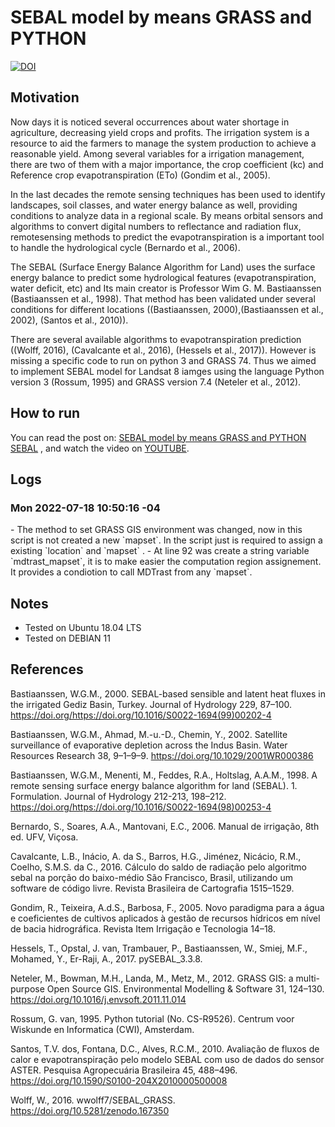<body>
<h1 id="sebal-model-by-means-grass-and-python">SEBAL model by means GRASS and PYTHON</h1>
<p><a href="https://doi.org/10.5281/zenodo.1303413"><img src="https://zenodo.org/badge/DOI/10.5281/zenodo.1303413.svg" alt="DOI" /></a></p>
<h2 id="motivation">Motivation</h2>
<p>Now days it is noticed several occurrences about water shortage in agriculture, decreasing yield crops and profits. The irrigation system is a resource to aid the farmers to manage the system production to achieve a reasonable yield. Among several variables for a irrigation management, there are two of them with a major importance, the crop coefficient (kc) and Reference crop evapotranspiration (ETo) <span class="citation">(Gondim et al., 2005)</span>.</p>
<p>In the last decades the remote sensing techniques has been used to identify landscapes, soil classes, and water energy balance as well, providing conditions to analyze data in a regional scale. By means orbital sensors and algorithms to convert digital numbers to reflectance and radiation flux, remotesensing methods to predict the evapotranspiration is a important tool to handle the hydrological cycle <span class="citation">(Bernardo et al., 2006)</span>.</p>
<p>The SEBAL (Surface Energy Balance Algorithm for Land) uses the surface energy balance to predict some hydrological features (evapotranspiration, water deficit, etc) and Its main creator is Professor Wim G. M. Bastiaanssen <span class="citation">(Bastiaanssen et al., 1998)</span>. That method has been validated under several conditions for different locations (<span class="citation">(Bastiaanssen, 2000)</span>,<span class="citation">(Bastiaanssen et al., 2002)</span>, <span class="citation">(Santos et al., 2010)</span>).</p>
<p>There are several available algorithms to evapotranspiration prediction (<span class="citation">(Wolff, 2016)</span>, <span class="citation">(Cavalcante et al., 2016)</span>, <span class="citation">(Hessels et al., 2017)</span>). However is missing a specific code to run on python 3 and GRASS 74. Thus we aimed to implement SEBAL model for Landsat 8 iamges using the language Python version 3 <span class="citation">(Rossum, 1995)</span> and GRASS version 7.4 <span class="citation">(Neteler et al., 2012)</span>.</p>

<h2 id="running">How to run</h2>

You can read the post on: [SEBAL model by means GRASS and PYTHON SEBAL](www) , and watch the video on [YOUTUBE](www).

<h2 id="logs">Logs</h2>

<h3>Mon 2022-07-18 10:50:16 -04</h3>
- The method to set GRASS GIS environment was changed, now in this script is not created a new `mapset`. In the script just is required to assign a existing `location` and `mapset` .
- At line 92 was create a string variable `mdtrast_mapset`, it is to make easier the computation region assignement. It provides a condiotion to call MDTrast from any `mapset`.

<h2 id="notes">Notes</h2>
<ul>
<li>Tested on Ubuntu 18.04 LTS</li>
<li>Tested on DEBIAN 11</li>
</ul>
<h2 id="references" class="unnumbered">References</h2>
<div id="refs" class="references">
<div id="ref-BASTIAANSSEN2000">
<p>Bastiaanssen, W.G.M., 2000. SEBAL-based sensible and latent heat fluxes in the irrigated Gediz Basin, Turkey. Journal of Hydrology 229, 87–100. <a href="https://doi.org/https://doi.org/10.1016/S0022-1694(99)00202-4" class="uri">https://doi.org/https://doi.org/10.1016/S0022-1694(99)00202-4</a></p>
</div>
<div id="ref-BASTIAANSSEN2002AC">
<p>Bastiaanssen, W.G.M., Ahmad, M.-u.-D., Chemin, Y., 2002. Satellite surveillance of evaporative depletion across the Indus Basin. Water Resources Research 38, 9–1–9–9. <a href="https://doi.org/10.1029/2001WR000386" class="uri">https://doi.org/10.1029/2001WR000386</a></p>
</div>
<div id="ref-BASTIAANSSEN1998MFH">
<p>Bastiaanssen, W.G.M., Menenti, M., Feddes, R.A., Holtslag, A.A.M., 1998. A remote sensing surface energy balance algorithm for land (SEBAL). 1. Formulation. Journal of Hydrology 212-213, 198–212. <a href="https://doi.org/https://doi.org/10.1016/S0022-1694(98)00253-4" class="uri">https://doi.org/https://doi.org/10.1016/S0022-1694(98)00253-4</a></p>
</div>
<div id="ref-BERNARDO2006SM">
<p>Bernardo, S., Soares, A.A., Mantovani, E.C., 2006. Manual de irrigação, 8th ed. UFV, Viçosa.</p>
</div>
<div id="ref-CAVALCANTE2016IBJC">
<p>Cavalcante, L.B., Inácio, A. da S., Barros, H.G., Jiménez, Nicácio, R.M., Coelho, S.M.S. da C., 2016. Cálculo do saldo de radiação pelo algoritmo sebal na porção do baixo-médio São Francisco, Brasil, utilizando um software de código livre. Revista Brasileira de Cartografia 1515–1529.</p>
</div>
<div id="ref-GONDIM2005TB">
<p>Gondim, R., Teixeira, A.d.S., Barbosa, F., 2005. Novo paradigma para a água e coeficientes de cultivos aplicados à gestão de recursos hídricos em nível de bacia hidrográfica. Revista Item Irrigação e Tecnologia 14–18.</p>
</div>
<div id="ref-HESSELS2017OTB">
<p>Hessels, T., Opstal, J. van, Trambauer, P., Bastiaanssen, W., Smiej, M.F., Mohamed, Y., Er-Raji, A., 2017. pySEBAL_3.3.8.</p>
</div>
<div id="ref-GRASS2012NB">
<p>Neteler, M., Bowman, M.H., Landa, M., Metz, M., 2012. GRASS GIS: a multi-purpose Open Source GIS. Environmental Modelling &amp; Software 31, 124–130. <a href="https://doi.org/10.1016/j.envsoft.2011.11.014" class="uri">https://doi.org/10.1016/j.envsoft.2011.11.014</a></p>
</div>
<div id="ref-PYTHONR">
<p>Rossum, G. van, 1995. Python tutorial (No. CS-R9526). Centrum voor Wiskunde en Informatica (CWI), Amsterdam.</p>
</div>
<div id="ref-SANTOS210FA">
<p>Santos, T.V. dos, Fontana, D.C., Alves, R.C.M., 2010. Avaliação de fluxos de calor e evapotranspiração pelo modelo SEBAL com uso de dados do sensor ASTER. Pesquisa Agropecuária Brasileira 45, 488–496. <a href="https://doi.org/10.1590/S0100-204X2010000500008" class="uri">https://doi.org/10.1590/S0100-204X2010000500008</a></p>
</div>
<div id="ref-WOLF2016SEBAL">
<p>Wolff, W., 2016. wwolff7/SEBAL_GRASS. <a href="https://doi.org/10.5281/zenodo.167350" class="uri">https://doi.org/10.5281/zenodo.167350</a></p>
</div>
</div>
</body>
</html>
